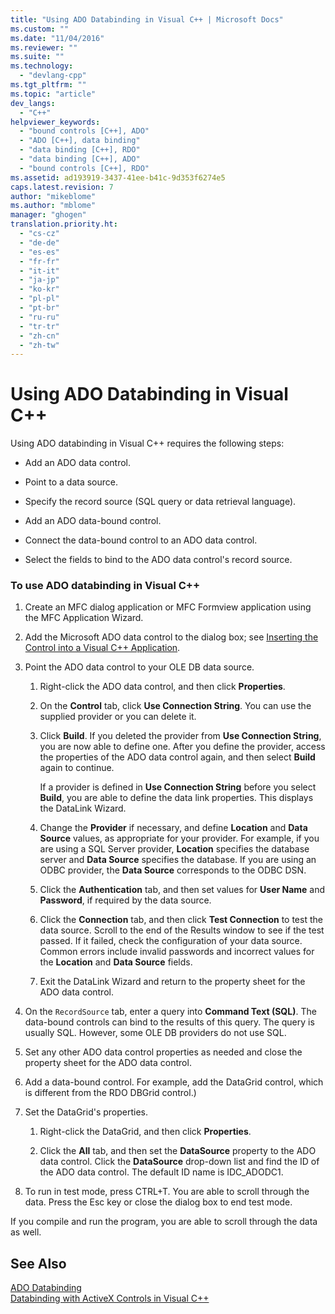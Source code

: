 ```yaml
---
title: "Using ADO Databinding in Visual C++ | Microsoft Docs"
ms.custom: ""
ms.date: "11/04/2016"
ms.reviewer: ""
ms.suite: ""
ms.technology: 
  - "devlang-cpp"
ms.tgt_pltfrm: ""
ms.topic: "article"
dev_langs: 
  - "C++"
helpviewer_keywords: 
  - "bound controls [C++], ADO"
  - "ADO [C++], data binding"
  - "data binding [C++], RDO"
  - "data binding [C++], ADO"
  - "bound controls [C++], RDO"
ms.assetid: ad193919-3437-41ee-b41c-9d353f6274e5
caps.latest.revision: 7
author: "mikeblome"
ms.author: "mblome"
manager: "ghogen"
translation.priority.ht: 
  - "cs-cz"
  - "de-de"
  - "es-es"
  - "fr-fr"
  - "it-it"
  - "ja-jp"
  - "ko-kr"
  - "pl-pl"
  - "pt-br"
  - "ru-ru"
  - "tr-tr"
  - "zh-cn"
  - "zh-tw"
---
```

# Using ADO Databinding in Visual C++
Using ADO databinding in Visual C++ requires the following steps:  
  
-   Add an ADO data control.  
  
-   Point to a data source.  
  
-   Specify the record source (SQL query or data retrieval language).  
  
-   Add an ADO data-bound control.  
  
-   Connect the data-bound control to an ADO data control.  
  
-   Select the fields to bind to the ADO data control's record source.  
  
### To use ADO databinding in Visual C++  
  
1.  Create an MFC dialog application or MFC Formview application using the MFC Application Wizard.  
  
2.  Add the Microsoft ADO data control to the dialog box; see [Inserting the Control into a Visual C++ Application](../../data/ado-rdo/inserting-the-control-into-a-visual-cpp-application.md).  
  
3.  Point the ADO data control to your OLE DB data source.  
  
    1.  Right-click the ADO data control, and then click **Properties**.  
  
    2.  On the **Control** tab, click **Use Connection String**. You can use the supplied provider or you can delete it.  
  
    3.  Click **Build**. If you deleted the provider from **Use Connection String**, you are now able to define one. After you define the provider, access the properties of the ADO data control again, and then select **Build** again to continue.  
  
         If a provider is defined in **Use Connection String** before you select **Build**, you are able to define the data link properties. This displays the DataLink Wizard.  
  
    4.  Change the **Provider** if necessary, and define **Location** and **Data Source** values, as appropriate for your provider. For example, if you are using a SQL Server provider, **Location** specifies the database server and **Data Source** specifies the database. If you are using an ODBC provider, the **Data Source** corresponds to the ODBC DSN.  
  
    5.  Click the **Authentication** tab, and then set values for **User Name** and **Password**, if required by the data source.  
  
    6.  Click the **Connection** tab, and then click **Test Connection** to test the data source. Scroll to the end of the Results window to see if the test passed. If it failed, check the configuration of your data source. Common errors include invalid passwords and incorrect values for the **Location** and **Data Source** fields.  
  
    7.  Exit the DataLink Wizard and return to the property sheet for the ADO data control.  
  
4.  On the `RecordSource` tab, enter a query into **Command Text (SQL)**. The data-bound controls can bind to the results of this query. The query is usually SQL. However, some OLE DB providers do not use SQL.  
  
5.  Set any other ADO data control properties as needed and close the property sheet for the ADO data control.  
  
6.  Add a data-bound control. For example, add the DataGrid control, which is different from the RDO DBGrid control.)  
  
7.  Set the DataGrid's properties.  
  
    1.  Right-click the DataGrid, and then click **Properties**.  
  
    2.  Click the **All** tab, and then set the **DataSource** property to the ADO data control. Click the **DataSource** drop-down list and find the ID of the ADO data control. The default ID name is IDC_ADODC1.  
  
8.  To run in test mode, press CTRL+T. You are able to scroll through the data. Press the Esc key or close the dialog box to end test mode.  
  
 If you compile and run the program, you are able to scroll through the data as well.  
  
## See Also  
 [ADO Databinding](../../data/ado-rdo/ado-databinding.md)   
 [Databinding with ActiveX Controls in Visual C++](../../data/ado-rdo/databinding-with-activex-controls-in-visual-cpp.md)